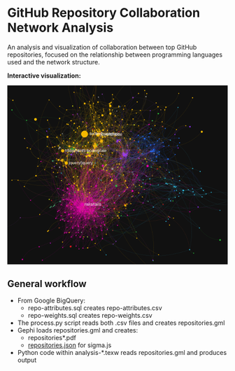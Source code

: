 GitHub Repository Collaboration Network Analysis
===

An analysis and visualization of collaboration between top GitHub repositories,
focused on the relationship between programming languages used and the network
structure.

**Interactive visualization:**

<a href="http://">
<img src="preview.png">
</a>


General workflow
---

 * From Google BigQuery:
    * repo-attributes.sql creates repo-attributes.csv
    * repo-weights.sql creates repo-weights.csv
 * The process.py script reads both .csv files and creates repositories.gml
 * Gephi loads repositories.gml and creates:
    * repositories\*.pdf 
    * [repositories.json](https://github.com/shivanXI/github_analysis/blob/master/repositories.json) for sigma.js
 * Python code within analysis-\*.texw reads repositories.gml and produces
   output 